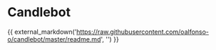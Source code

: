 # Candlebot

{{ external_markdown('https://raw.githubusercontent.com/oalfonso-o/candlebot/master/readme.md', '') }}